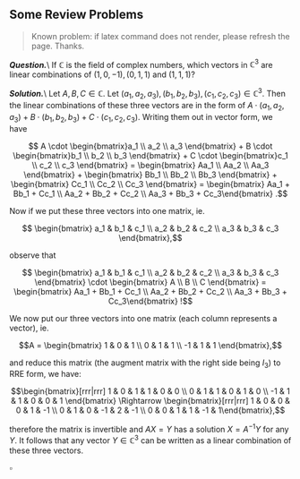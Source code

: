 ## Some Review Problems
> Known problem: if latex command does not render, please refresh the page. Thanks.

***Question.***\\
If $\mathbb{C}$ is the field of complex numbers, which vectors in $\mathbb{C}^3$ are linear combinations of $(1, 0, -1), (0, 1, 1)$ 
and $(1, 1, 1)$?

***Solution.***\\
Let $A, B, C \in \mathbb{C}$. Let $(a_1, a_2, a_3), (b_1, b_2, b_3), (c_1, c_2, c_3) \in \mathbb{C}^3$. Then the linear combinations of these three vectors are in the form of $A \cdot (a_1, a_2, a_3) + B \cdot (b_1, b_2, b_3) + C \cdot (c_1, c_2, c_3)$. Writing them out in vector form, we have  

$$ A \cdot \begin{bmatrix}a_1 \\ a_2 \\ a_3 \end{bmatrix} + B \cdot \begin{bmatrix}b_1 \\ b_2 \\ b_3 \end{bmatrix} + C \cdot \begin{bmatrix}c_1 \\ c_2 \\ c_3 \end{bmatrix} = \begin{bmatrix} Aa_1 \\ Aa_2 \\ Aa_3 \end{bmatrix} + \begin{bmatrix} Bb_1 \\ Bb_2 \\ Bb_3 \end{bmatrix} + \begin{bmatrix} Cc_1 \\ Cc_2 \\ Cc_3 \end{bmatrix} = \begin{bmatrix} Aa_1 + Bb_1 + Cc_1 \\ Aa_2 + Bb_2 + Cc_2 \\ Aa_3 + Bb_3 + Cc_3\end{bmatrix} .$$

Now if we put these three vectors into one matrix, ie. 

$$ \begin{bmatrix} a_1 & b_1 & c_1 \\ a_2 & b_2 & c_2 \\ a_3 & b_3 & c_3 \end{bmatrix},$$

observe that 

$$ \begin{bmatrix} a_1 & b_1 & c_1 \\ a_2 & b_2 & c_2 \\ a_3 & b_3 & c_3 \end{bmatrix} \cdot \begin{bmatrix} A \\ B \\ C \end{bmatrix} = \begin{bmatrix} Aa_1 + Bb_1 + Cc_1 \\ Aa_2 + Bb_2 + Cc_2 \\ Aa_3 + Bb_3 + Cc_3\end{bmatrix} !$$

We now put our three vectors into one matrix (each column represents a vector), ie. 

$$A = \begin{bmatrix} 1 & 0 & 1 \\ 0 & 1 & 1 \\ -1 & 1 & 1 \end{bmatrix},$$

and reduce this matrix (the augment matrix with the right side being $I_3$) to RRE form, we have:


$$\begin{bmatrix}[rrr|rrr] 1 & 0 & 1 & 1 & 0 & 0 \\ 0 & 1 & 1 & 0 & 1 & 0 \\ -1 & 1 & 1 & 0 & 0 & 1 \end{bmatrix} \Rightarrow \begin{bmatrix}[rrr|rrr] 1 & 0 & 0 & 0 & 1 & -1 \\ 0 & 1 & 0 & -1 & 2 & -1 \\ 0 & 0 & 1 & 1 & -1 & 1\end{bmatrix},$$

therefore the matrix is invertible and $AX = Y$ has a solution $X = A^{-1}Y$ for any $Y$. It follows that any vector $Y \in \mathbb{C}^3$ can be written as a linear combination of these three vectors. 

$\square$

